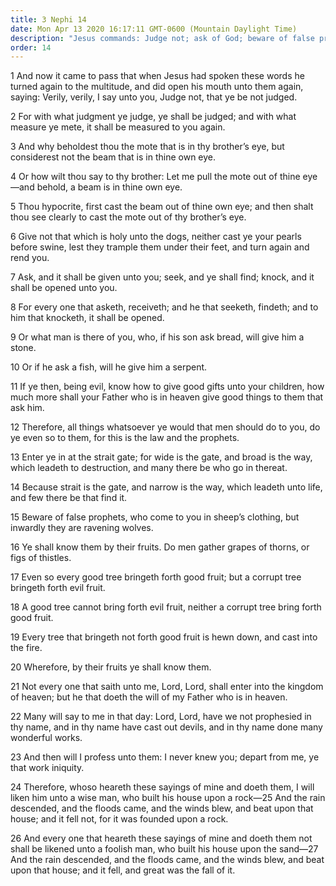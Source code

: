```yaml
---
title: 3 Nephi 14
date: Mon Apr 13 2020 16:17:11 GMT-0600 (Mountain Daylight Time)
description: "Jesus commands: Judge not; ask of God; beware of false prophets—He promises salvation to those who do the will of the Father—Compare Matthew 7. About A.D. 34."
order: 14
---
```


1 And now it came to pass that when Jesus had spoken these words he turned again to the multitude, and did open his mouth unto them again, saying: Verily, verily, I say unto you, Judge not, that ye be not judged.

2 For with what judgment ye judge, ye shall be judged; and with what measure ye mete, it shall be measured to you again.

3 And why beholdest thou the mote that is in thy brother’s eye, but considerest not the beam that is in thine own eye.

4 Or how wilt thou say to thy brother: Let me pull the mote out of thine eye—and behold, a beam is in thine own eye.

5 Thou hypocrite, first cast the beam out of thine own eye; and then shalt thou see clearly to cast the mote out of thy brother’s eye.

6 Give not that which is holy unto the dogs, neither cast ye your pearls before swine, lest they trample them under their feet, and turn again and rend you.

7 Ask, and it shall be given unto you; seek, and ye shall find; knock, and it shall be opened unto you.

8 For every one that asketh, receiveth; and he that seeketh, findeth; and to him that knocketh, it shall be opened.

9 Or what man is there of you, who, if his son ask bread, will give him a stone.

10 Or if he ask a fish, will he give him a serpent.

11 If ye then, being evil, know how to give good gifts unto your children, how much more shall your Father who is in heaven give good things to them that ask him.

12 Therefore, all things whatsoever ye would that men should do to you, do ye even so to them, for this is the law and the prophets.

13 Enter ye in at the strait gate; for wide is the gate, and broad is the way, which leadeth to destruction, and many there be who go in thereat.

14 Because strait is the gate, and narrow is the way, which leadeth unto life, and few there be that find it.

15 Beware of false prophets, who come to you in sheep’s clothing, but inwardly they are ravening wolves.

16 Ye shall know them by their fruits. Do men gather grapes of thorns, or figs of thistles.

17 Even so every good tree bringeth forth good fruit; but a corrupt tree bringeth forth evil fruit.

18 A good tree cannot bring forth evil fruit, neither a corrupt tree bring forth good fruit.

19 Every tree that bringeth not forth good fruit is hewn down, and cast into the fire.

20 Wherefore, by their fruits ye shall know them.

21 Not every one that saith unto me, Lord, Lord, shall enter into the kingdom of heaven; but he that doeth the will of my Father who is in heaven.

22 Many will say to me in that day: Lord, Lord, have we not prophesied in thy name, and in thy name have cast out devils, and in thy name done many wonderful works.

23 And then will I profess unto them: I never knew you; depart from me, ye that work iniquity.

24 Therefore, whoso heareth these sayings of mine and doeth them, I will liken him unto a wise man, who built his house upon a rock—25 And the rain descended, and the floods came, and the winds blew, and beat upon that house; and it fell not, for it was founded upon a rock.

26 And every one that heareth these sayings of mine and doeth them not shall be likened unto a foolish man, who built his house upon the sand—27 And the rain descended, and the floods came, and the winds blew, and beat upon that house; and it fell, and great was the fall of it.

